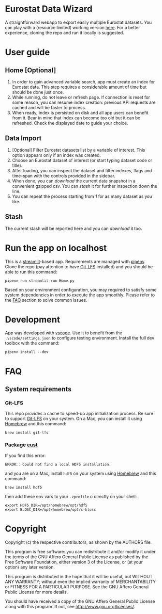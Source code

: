 # Eurostat Data Wizard
A straightforward webapp to export easily multiple Eurostat datasets. You can play with a (resource limited) working version [here](https://eurostat-datawizard.streamlit.app). For a better experience, cloning the repo and run it locally is suggested.

# User guide
## Home [Optional]
1. In order to gain advanced variable search, app must create an index for Eurostat data. This step requires a considerable amount of time but should be done just once. 
2. While running, do not leave or refresh page. If connection is reset for some reason, you can resume index creation: previous API requests are cached and will be faster to process.
3. When ready, index is persisted on disk and all app users can benefit from it. Bear in mind that index can become too old but it can be refreshed. Check the displayed date to guide your choice.

## Data Import
1. [Optional] Filter Eurostat datasets list by a variable of interest. This option appears only if an index was created.
2. Choose an Eurostat dataset of interest (or start typing dataset code or title).
3. After loading, you can inspect the dataset and filter indexes, flags and time-span with the controls provided in the sidebar.
4. When done, you can _download_ the current data snapshot in a convenient gzipped csv. You can _stash_ it for further inspection down the line. 
5. You can repeat the process starting from _1_ for as many dataset as you like.

## Stash
The current stash will be reported here and you can _download_ it too.

# Run the app on localhost
This is a [streamlit](https://streamlit.io/)-based app. Requirements are managed with [pipenv](https://pipenv.pypa.io/). 
Clone the repo (pay attention to have [Git-LFS](https://git-lfs.github.com/) installed) and you should be able to run this command:
```
pipenv run streamlit run Home.py
```
Based on your environment configuration, you may required to satisfy some system dependencies in order to execute the app smoothly. Please refer to the [FAQ](#FAQ) section to solve common issues.

# Development
App was developed with [vscode](https://code.visualstudio.com/). Use it to benefit from the `.vscode/settings.json` to configure testing environment.
Install the full dev toolbox with the command:
```
pipenv install --dev
```

# FAQ
## System requirements
### Git-LFS
This repo provides a cache to speed-up app initialization process. Be sure to support [Git-LFS](https://git-lfs.github.com/) on your system. On a Mac, you can install it using [Homebrew](https://brew.sh/) and this command:
```
brew install git-lfs
```
### Package [eust](https://github.com/rasmuse/eust)
If you find this error:
```
ERROR:: Could not find a local HDF5 installation.
```
and you are on a Mac, install `hdf5` on your system using [Homebrew](https://brew.sh/) and this command:
```
brew install hdf5
```
then add these env vars to your `.zprofile` o directly on your shell:
```
export HDF5_DIR=/opt/homebrew/opt/hdf5
export BLOSC_DIR=/opt/homebrew/opt/c-blosc
```

# Copyright
Copyright (c) the respective contributors, as shown by the AUTHORS file.

This program is free software: you can redistribute it and/or modify
it under the terms of the GNU Affero General Public License as published
by the Free Software Foundation, either version 3 of the License, or
(at your option) any later version.

This program is distributed in the hope that it will be useful,
but WITHOUT ANY WARRANTY; without even the implied warranty of
MERCHANTABILITY or FITNESS FOR A PARTICULAR PURPOSE.  See the
GNU Affero General Public License for more details.

You should have received a copy of the GNU Affero General Public License
along with this program.  If not, see <http://www.gnu.org/licenses/>.

